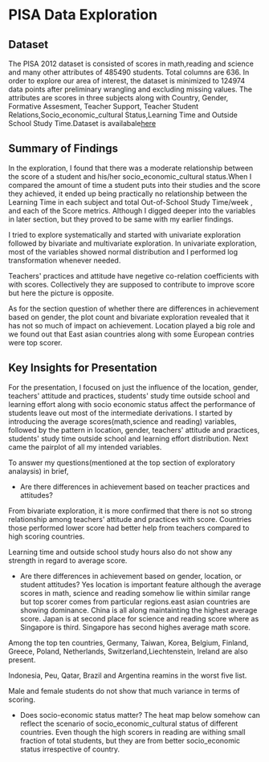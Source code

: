 # PISA Data Exploration

## Dataset

The PISA 2012 dataset is consisted of scores in math,reading and science and many other attributes of 485490 students. Total columns are 636. In order to explore our area of interest, the dataset is minimized to 124974 data points after preliminary wrangling and excluding missing values. The attributes are scores in three subjects along with  Country, Gender, Formative Assesment, Teacher Support, Teacher Student Relations,Socio_economic_cultural Status,Learning Time and Outside School Study Time.Dataset is availabale[here](https://www.google.com/url?q=https://s3.amazonaws.com/udacity-hosted-downloads/ud507/pisa2012.csv.zip&sa=D&ust=1554482573645000)


## Summary of Findings

In the exploration, I found that there was a moderate relationship between the
score of a student and his/her socio_economic_cultural status.When I compared the amount of time a student puts into their studies and the score they achieved, it ended up being practically no relationship between the Learning Time in each subject and  total Out-of-School Study Time/week , and each of the Score metrics. Although I digged deeper into the variables in later section, but they proved to be same with my earlier findings.

I tried to explore systematically and started with univariate exploration followed by bivariate and multivariate exploration. In univariate exploration, most of the variables showed normal distribution and I performed log transformation whenever needed.

Teachers' practices and attitude  have negetive co-relation coefficients with with scores. Collectively they are supposed to contribute to improve score but here the picture is opposite.

As for the section question of whether there are differences in achievement based on gender, the plot count and bivariate exploration revealed that it has not so much of impact on achievement. Location played a big role and we found out that East asian countries along with some European contries were top scorer.


## Key Insights for Presentation

For the presentation, I focused on just the influence of the location, gender, teachers' attitude and practices, students' study time outside school and learning effort  along with socio economic status affect the performance of students leave out most of the intermediate derivations. I started by introducing the average scores(math,science and reading) variables, followed by the pattern in location, gender, teachers' attitude and practices, students' study time outside school and learning effort distribution. Next came the pairplot of all my intended variables.

To answer my questions(mentioned at the top section of exploratory analaysis) in brief,

* Are there differences in achievement based on teacher practices and attitudes?

From bivariate exploration, it is more confirmed that there is not so strong relationship among teachers' attitude and practices with score. Countries those performed lower score had better help from teachers compared to high scoring countries.

Learning time and outside school study hours also do not show any strength in regard to average score.

* Are there differences in achievement based on gender, location, or student attitudes?
Yes location is important feature although the average scores in math, science and reading somehow lie within similar range but top scorer comes from particular regions.east asian countries are showing dominance. China is all along maintainting the highest average score. Japan is at second place for science and reading score where as Singapore is third. Singapore has second highes average math score.

Among the top ten countries, Germany, Taiwan, Korea, Belgium, Finland, Greece, Poland, Netherlands, Switzerland,Liechtenstein, Ireland are also present.

Indonesia, Peu, Qatar, Brazil and Argentina reamins in the worst five list.

Male and female students do not show that much variance in terms of scoring.

* Does socio-economic status matter?
The heat map below somehow can reflect the scenario of socio_economic_cultural status of different countries. Even though the high scorers in reading are withing small fraction of total students, but they are from better socio_economic status irrespective of country.
